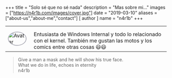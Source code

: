 +++
title = "Solo sé que no sé nada"
description = "Mas sobre mi..."
images = ["https://n4r1b.com/images/cover.jpg"]
date = "2019-03-10"
aliases = ["about-us","about-me","contact"]
[ author ]
  name = "n4r1b"
+++

<table border="0">
 <tr>
    <td><img src="/images/avatar.jpg" style="border: 2px solid #a9a9b3; border-radius: 50%" alt="Avatar"></td>
    <td style="padding-left: 15px;padding-top: 15px;">
        Entusiasta de Windows Internal y todo lo relacionado con el kernel. También me gustan las motos y los comics entre otras cosas 😃😃        
    </td>
 </tr>
</table>

> Give a man a mask and he will show his true face.<br/> What we do in life, echoes in eternity<br/>n4r1b